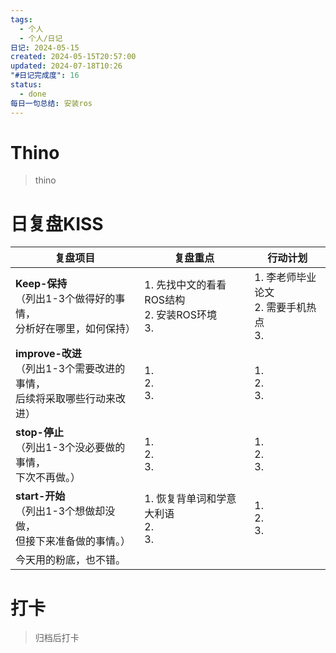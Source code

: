 ```yaml
---
tags:
  - 个人
  - 个人/日记
日记: 2024-05-15
created: 2024-05-15T20:57:00
updated: 2024-07-18T10:26
"#日记完成度": 16
status:
  - done
每日一句总结: 安装ros
---
```


# Thino
> thino

# 日复盘KISS
| **复盘项目**                                             | **复盘重点**                             | **行动计划**                       |
| ---------------------------------------------------- | ------------------------------------ | ------------------------------ |
| **Keep-保持**<br>（列出1-3个做得好的事情，<br>   分析好在哪里，如何保持）     | 1.  先找中文的看看ROS结构<br>2. 安装ROS环境<br>3. | 1.  李老师毕业论文<br>2. 需要手机热点<br>3. |
| **improve-改进**<br>（列出1-3个需要改进的事情，<br>  后续将采取哪些行动来改进） | 1.  <br>2. <br>3.                    | 1.  <br>2. <br>3.              |
| **stop-停止**<br>（列出1-3个没必要做的事情，<br>下次不再做。）            | 1.  <br>2. <br>3.                    | 1.  <br>2. <br>3.              |
| **start-开始**<br>（列出1-3个想做却没做，<br>但接下来准备做的事情。）        | 1.  恢复背单词和学意大利语<br>2. <br>3.         | 1.  <br>2. <br>3.              |
| 今天用的粉底，也不错。                                          |                                      |                                |



# 打卡
> 归档后打卡


